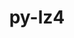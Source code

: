 ---
title: "py-lz4"
layout: cache
categories: [package, develop]
meta: {"compilers": ["gcc@11.4.0"], "num_specs": 13, "num_specs_by_stack": {"hep": 13, "root": 13}, "oss": ["ubuntu22.04"], "platforms": ["linux"], "stacks": ["hep", "root"], "targets": ["x86_64_v3"], "versions": ["4.0.2"]}
spec_details: [{"compiler": "gcc@11.4.0", "hash": "2y52yes3eeauesne2icvw5uaahh26iyf", "os": "ubuntu22.04", "platform": "linux", "size": "-", "stacks": ["hep", "root"], "target": "x86_64_v3", "variants": ["build_system=python_pip"], "versions": ["4.0.2"]}, {"compiler": "gcc@11.4.0", "hash": "4x7xpqvuupy4cud5psgl2g6yowsav3lw", "os": "ubuntu22.04", "platform": "linux", "size": "-", "stacks": ["hep", "root"], "target": "x86_64_v3", "variants": ["build_system=python_pip"], "versions": ["4.0.2"]}, {"compiler": "gcc@11.4.0", "hash": "7vyg333xku6nqltfy7bvujkyqfxhlaif", "os": "ubuntu22.04", "platform": "linux", "size": "-", "stacks": ["hep", "root"], "target": "x86_64_v3", "variants": ["build_system=python_pip"], "versions": ["4.0.2"]}, {"compiler": "gcc@11.4.0", "hash": "abpqfdxenn5zm4xkg6o2il6dmx6la7bt", "os": "ubuntu22.04", "platform": "linux", "size": "-", "stacks": ["hep", "root"], "target": "x86_64_v3", "variants": ["build_system=python_pip"], "versions": ["4.0.2"]}, {"compiler": "gcc@11.4.0", "hash": "buxohzlnqiw2iy5tytudgavkuqphlc5y", "os": "ubuntu22.04", "platform": "linux", "size": "-", "stacks": ["hep", "root"], "target": "x86_64_v3", "variants": ["build_system=python_pip"], "versions": ["4.0.2"]}, {"compiler": "gcc@11.4.0", "hash": "id27xpgeos5tpydlneq5vxtxyto3ar2g", "os": "ubuntu22.04", "platform": "linux", "size": "-", "stacks": ["hep", "root"], "target": "x86_64_v3", "variants": ["build_system=python_pip"], "versions": ["4.0.2"]}, {"compiler": "gcc@11.4.0", "hash": "mz4qei2edmpbr5ky47hhhfi6matorlcw", "os": "ubuntu22.04", "platform": "linux", "size": "-", "stacks": ["hep", "root"], "target": "x86_64_v3", "variants": ["build_system=python_pip"], "versions": ["4.0.2"]}, {"compiler": "gcc@11.4.0", "hash": "ne56rovkvuoydqieggqrs4t5htlghirz", "os": "ubuntu22.04", "platform": "linux", "size": "-", "stacks": ["hep", "root"], "target": "x86_64_v3", "variants": ["build_system=python_pip"], "versions": ["4.0.2"]}, {"compiler": "gcc@11.4.0", "hash": "nqfzunjlxjvuqcmtgitstecv2rcisv62", "os": "ubuntu22.04", "platform": "linux", "size": "-", "stacks": ["hep", "root"], "target": "x86_64_v3", "variants": ["build_system=python_pip"], "versions": ["4.0.2"]}, {"compiler": "gcc@11.4.0", "hash": "owcwpkqju74rpg6k5fwof4jlpfw6d2pv", "os": "ubuntu22.04", "platform": "linux", "size": "-", "stacks": ["hep", "root"], "target": "x86_64_v3", "variants": ["build_system=python_pip"], "versions": ["4.0.2"]}, {"compiler": "gcc@11.4.0", "hash": "owfg3yq3ljolfcwdxcfpwjsqkdwbs6jb", "os": "ubuntu22.04", "platform": "linux", "size": "-", "stacks": ["hep", "root"], "target": "x86_64_v3", "variants": ["build_system=python_pip"], "versions": ["4.0.2"]}, {"compiler": "gcc@11.4.0", "hash": "qbimhxjwtsrzjolez3zpg2xqvg25sav3", "os": "ubuntu22.04", "platform": "linux", "size": "-", "stacks": ["hep", "root"], "target": "x86_64_v3", "variants": ["build_system=python_pip"], "versions": ["4.0.2"]}, {"compiler": "gcc@11.4.0", "hash": "xntcwcqsxb32qsqda2zuxexrzsepsdi4", "os": "ubuntu22.04", "platform": "linux", "size": "-", "stacks": ["hep", "root"], "target": "x86_64_v3", "variants": ["build_system=python_pip"], "versions": ["4.0.2"]}]
---